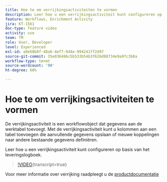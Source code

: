 ```yaml
---
title: Hoe te om verrijkingsactiviteiten te vormen
description: Leer hoe u een verrijkingsactiviteit kunt configureren op basis van het leveringslogboek.
feature: Workflows, Enrichment Activity
jira: KT-1561
doc-type: feature video
activity: use
team: TM
role: User, Developer
level: Experienced
exl-id: a8e60b8f-48a6-4ef7-9d4e-994241ff2d97
source-git-commit: 35e036486c5b533b54b3f626d88734e9a9fc3b8a
workflow-type: tm+mt
source-wordcount: '90'
ht-degree: 68%

---
```


# Hoe te om verrijkingsactiviteiten te vormen

De verrijkingsactiviteit is een workflowobject dat gegevens aan de werktabel toevoegt. Met de verrijkingsactiviteit kunt u kolommen aan een tabel toevoegen die aanvullende gegevens opslaan of nieuwe koppelingen naar andere bestaande gegevens definiëren.

Leer hoe u een verrijkingsactiviteit kunt configureren op basis van het leveringslogboek.

>[!VIDEO](https://video.tv.adobe.com/v/25193?quality=12&learn=on){transcript=true}

Voor meer informatie over verrijking raadpleegt u de [productdocumentatie](https://experienceleague.adobe.com/docs/campaign-classic/using/automating-with-workflows/targeting-activities/enrichment.html)

